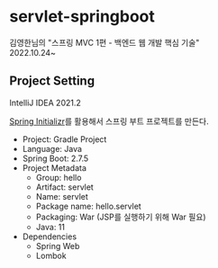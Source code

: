 # servlet-springboot
김영한님의 "스프링 MVC 1편 - 백엔드 웹 개발 핵심 기술"<br>
2022.10.24~ 

## Project Setting

IntelliJ IDEA 2021.2

[Spring Initializr](https://start.spring.io/)를 활용해서 스프링 부트 프로젝트를 만든다.
+ Project: Gradle Project
+ Language: Java
+ Spring Boot: 2.7.5
+ Project Metadata
  + Group: hello
  + Artifact: servlet
  + Name: servlet
  + Package name: hello.servlet
  + Packaging: War (JSP를 실행하기 위해 War 필요)
  + Java: 11
+ Dependencies
  + Spring Web
  + Lombok
  
  
